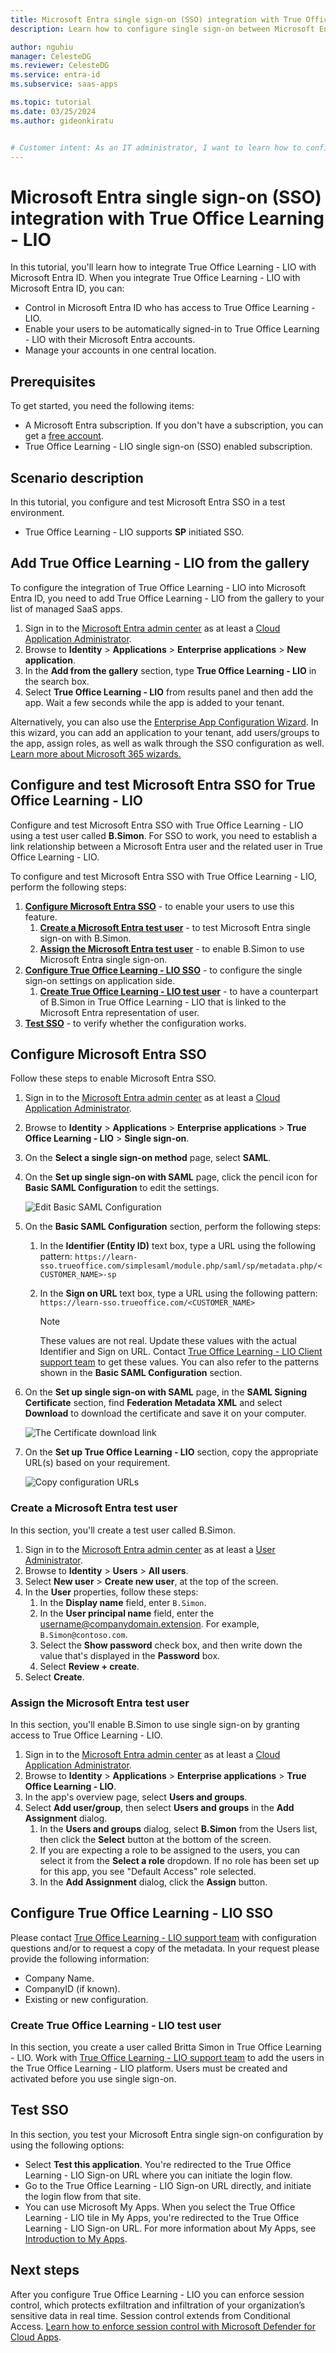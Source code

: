 ```yaml
---
title: Microsoft Entra single sign-on (SSO) integration with True Office Learning - LIO
description: Learn how to configure single sign-on between Microsoft Entra ID and True Office Learning - LIO.

author: nguhiu
manager: CelesteDG
ms.reviewer: CelesteDG
ms.service: entra-id
ms.subservice: saas-apps

ms.topic: tutorial
ms.date: 03/25/2024
ms.author: gideonkiratu


# Customer intent: As an IT administrator, I want to learn how to configure single sign-on between Microsoft Entra ID and True Office Learning - LIO so that I can control who has access to True Office Learning - LIO, enable automatic sign-in with Microsoft Entra accounts, and manage my accounts in one central location.
---
```


# Microsoft Entra single sign-on (SSO) integration with True Office Learning - LIO

In this tutorial, you'll learn how to integrate True Office Learning - LIO with Microsoft Entra ID. When you integrate True Office Learning - LIO with Microsoft Entra ID, you can:

* Control in Microsoft Entra ID who has access to True Office Learning - LIO.
* Enable your users to be automatically signed-in to True Office Learning - LIO with their Microsoft Entra accounts.
* Manage your accounts in one central location.

## Prerequisites

To get started, you need the following items:

* A Microsoft Entra subscription. If you don't have a subscription, you can get a [free account](https://azure.microsoft.com/free/).
* True Office Learning - LIO single sign-on (SSO) enabled subscription.

## Scenario description

In this tutorial, you configure and test Microsoft Entra SSO in a test environment.

* True Office Learning - LIO supports **SP** initiated SSO.

## Add True Office Learning - LIO from the gallery

To configure the integration of True Office Learning - LIO into Microsoft Entra ID, you need to add True Office Learning - LIO from the gallery to your list of managed SaaS apps.

1. Sign in to the [Microsoft Entra admin center](https://entra.microsoft.com) as at least a [Cloud Application Administrator](~/identity/role-based-access-control/permissions-reference.md#cloud-application-administrator).
1. Browse to **Identity** > **Applications** > **Enterprise applications** > **New application**.
1. In the **Add from the gallery** section, type **True Office Learning - LIO** in the search box.
1. Select **True Office Learning - LIO** from results panel and then add the app. Wait a few seconds while the app is added to your tenant.

 Alternatively, you can also use the [Enterprise App Configuration Wizard](https://portal.office.com/AdminPortal/home?Q=Docs#/azureadappintegration). In this wizard, you can add an application to your tenant, add users/groups to the app, assign roles, as well as walk through the SSO configuration as well. [Learn more about Microsoft 365 wizards.](/microsoft-365/admin/misc/azure-ad-setup-guides)

<a name='configure-and-test-azure-ad-sso-for-true-office-learning---lio'></a>

## Configure and test Microsoft Entra SSO for True Office Learning - LIO

Configure and test Microsoft Entra SSO with True Office Learning - LIO using a test user called **B.Simon**. For SSO to work, you need to establish a link relationship between a Microsoft Entra user and the related user in True Office Learning - LIO.

To configure and test Microsoft Entra SSO with True Office Learning - LIO, perform the following steps:

1. **[Configure Microsoft Entra SSO](#configure-azure-ad-sso)** - to enable your users to use this feature.
    1. **[Create a Microsoft Entra test user](#create-an-azure-ad-test-user)** - to test Microsoft Entra single sign-on with B.Simon.
    1. **[Assign the Microsoft Entra test user](#assign-the-azure-ad-test-user)** - to enable B.Simon to use Microsoft Entra single sign-on.
1. **[Configure True Office Learning - LIO SSO](#configure-true-office-learning---lio-sso)** - to configure the single sign-on settings on application side.
    1. **[Create True Office Learning - LIO test user](#create-true-office-learning---lio-test-user)** - to have a counterpart of B.Simon in True Office Learning - LIO that is linked to the Microsoft Entra representation of user.
1. **[Test SSO](#test-sso)** - to verify whether the configuration works.

<a name='configure-azure-ad-sso'></a>

## Configure Microsoft Entra SSO

Follow these steps to enable Microsoft Entra SSO.

1. Sign in to the [Microsoft Entra admin center](https://entra.microsoft.com) as at least a [Cloud Application Administrator](~/identity/role-based-access-control/permissions-reference.md#cloud-application-administrator).
1. Browse to **Identity** > **Applications** > **Enterprise applications** > **True Office Learning - LIO** > **Single sign-on**.
1. On the **Select a single sign-on method** page, select **SAML**.
1. On the **Set up single sign-on with SAML** page, click the pencil icon for **Basic SAML Configuration** to edit the settings.

   ![Edit Basic SAML Configuration](common/edit-urls.png)

1. On the **Basic SAML Configuration** section, perform the following steps:

    1. In the **Identifier (Entity ID)** text box, type a URL using the following pattern:
    `https://learn-sso.trueoffice.com/simplesaml/module.php/saml/sp/metadata.php/<CUSTOMER_NAME>-sp`

    1. In the **Sign on URL** text box, type a URL using the following pattern:
    `https://learn-sso.trueoffice.com/<CUSTOMER_NAME>`
    
        > [!NOTE]
        > These values are not real. Update these values with the actual Identifier and Sign on URL. Contact [True Office Learning - LIO Client support team](mailto:service@trueoffice.com) to get these values. You can also refer to the patterns shown in the **Basic SAML Configuration** section.

1. On the **Set up single sign-on with SAML** page, in the **SAML Signing Certificate** section,  find **Federation Metadata XML** and select **Download** to download the certificate and save it on your computer.

    ![The Certificate download link](common/metadataxml.png)

1. On the **Set up True Office Learning - LIO** section, copy the appropriate URL(s) based on your requirement.

    ![Copy configuration URLs](common/copy-configuration-urls.png)

<a name='create-an-azure-ad-test-user'></a>

### Create a Microsoft Entra test user

In this section, you'll create a test user called B.Simon.

1. Sign in to the [Microsoft Entra admin center](https://entra.microsoft.com) as at least a [User Administrator](~/identity/role-based-access-control/permissions-reference.md#user-administrator).
1. Browse to **Identity** > **Users** > **All users**.
1. Select **New user** > **Create new user**, at the top of the screen.
1. In the **User** properties, follow these steps:
   1. In the **Display name** field, enter `B.Simon`.  
   1. In the **User principal name** field, enter the username@companydomain.extension. For example, `B.Simon@contoso.com`.
   1. Select the **Show password** check box, and then write down the value that's displayed in the **Password** box.
   1. Select **Review + create**.
1. Select **Create**.

<a name='assign-the-azure-ad-test-user'></a>

### Assign the Microsoft Entra test user

In this section, you'll enable B.Simon to use single sign-on by granting access to True Office Learning - LIO.

1. Sign in to the [Microsoft Entra admin center](https://entra.microsoft.com) as at least a [Cloud Application Administrator](~/identity/role-based-access-control/permissions-reference.md#cloud-application-administrator).
1. Browse to **Identity** > **Applications** > **Enterprise applications** > **True Office Learning - LIO**.
1. In the app's overview page, select **Users and groups**.
1. Select **Add user/group**, then select **Users and groups** in the **Add Assignment** dialog.
   1. In the **Users and groups** dialog, select **B.Simon** from the Users list, then click the **Select** button at the bottom of the screen.
   1. If you are expecting a role to be assigned to the users, you can select it from the **Select a role** dropdown. If no role has been set up for this app, you see "Default Access" role selected.
   1. In the **Add Assignment** dialog, click the **Assign** button.

## Configure True Office Learning - LIO SSO

Please contact [True Office Learning - LIO support team](mailto:service@trueoffice.com) with configuration questions and/or to request a copy of the metadata. 
In your request please provide the following information:
* Company Name.
* CompanyID (if known).
* Existing or new configuration.

### Create True Office Learning - LIO test user

In this section, you create a user called Britta Simon in True Office Learning - LIO. Work with [True Office Learning - LIO support team](mailto:service@trueoffice.com) to add the users in the True Office Learning - LIO platform. Users must be created and activated before you use single sign-on.

## Test SSO 

In this section, you test your Microsoft Entra single sign-on configuration by using the following options:

* Select **Test this application**. You're redirected to the True Office Learning - LIO Sign-on URL where you can initiate the login flow. 
* Go to the True Office Learning - LIO Sign-on URL directly, and initiate the login flow from that site.
* You can use Microsoft My Apps. When you select the True Office Learning - LIO tile in My Apps, you're redirected to the True Office Learning - LIO Sign-on URL. For more information about My Apps, see [Introduction to My Apps](https://support.microsoft.com/account-billing/sign-in-and-start-apps-from-the-my-apps-portal-2f3b1bae-0e5a-4a86-a33e-876fbd2a4510).

## Next steps

After you configure True Office Learning - LIO you can enforce session control, which protects exfiltration and infiltration of your organization’s sensitive data in real time. Session control extends from Conditional Access. [Learn how to enforce session control with Microsoft Defender for Cloud Apps](/cloud-app-security/proxy-deployment-aad).

